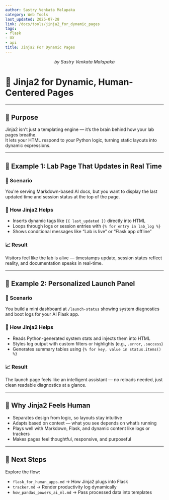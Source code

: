 ```yaml
---
author: Sastry Venkata Malapaka
category: Web Tools
last_updated: 2025-07-28
link: /docs/tools/jinja2_for_dynamic_pages
tags:
- flask
- UX
- api
title: Jinja2 For Dynamic Pages
---
```


<p style="text-align:center;"><em>by Sastry Venkata Malapaka</em></p>


# 🎨 Jinja2 for Dynamic, Human-Centered Pages

---

## 📌 Purpose

Jinja2 isn't just a templating engine — it’s the brain behind how your lab pages breathe.  
It lets your HTML respond to your Python logic, turning static layouts into dynamic expressions.

---

## 🧩 Example 1: Lab Page That Updates in Real Time

### 🧠 Scenario  
You're serving Markdown-based AI docs, but you want to display the last updated time and session status at the top of the page.

### 🎨 How Jinja2 Helps  
- Inserts dynamic tags like `{{ last_updated }}` directly into HTML  
- Loops through logs or session entries with `{% for entry in lab_log %}`  
- Shows conditional messages like “Lab is live” or “Flask app offline”

### 📈 Result  
Visitors feel like the lab is alive — timestamps update, session states reflect reality, and documentation speaks in real-time.

---

## 🧩 Example 2: Personalized Launch Panel

### 🚀 Scenario  
You build a mini dashboard at `/launch-status` showing system diagnostics and boot logs for your AI Flask app.

### 🎨 How Jinja2 Helps  
- Reads Python-generated system stats and injects them into HTML  
- Styles log output with custom filters or highlights (e.g., `.error`, `.success`)  
- Generates summary tables using `{% for key, value in status.items() %}`

### 📈 Result  
The launch page feels like an intelligent assistant — no reloads needed, just clean readable diagnostics at a glance.

---

## 🧠 Why Jinja2 Feels Human

- Separates design from logic, so layouts stay intuitive  
- Adapts based on context — what you see depends on what’s running  
- Plays well with Markdown, Flask, and dynamic content like logs or trackers  
- Makes pages feel thoughtful, responsive, and purposeful

---

## 🔄 Next Steps

Explore the flow:
- `flask_for_human_apps.md` → How Jinja2 plugs into Flask  
- `tracker.md` → Render productivity log dynamically  
- `how_pandas_powers_ai_ml.md` → Pass processed data into templates